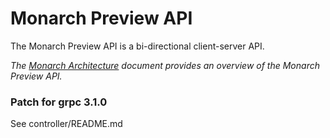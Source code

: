 # Monarch Preview API

The Monarch Preview API is a bi-directional client-server API.

_The [Monarch Architecture](https://github.com/Dropsource/monarch/wiki/Monarch-Architecture)_ 
_document provides an overview of the Monarch Preview API._

### Patch for grpc 3.1.0
See controller/README.md